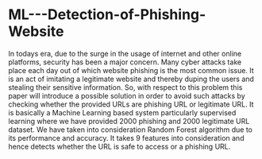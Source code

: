 # ML---Detection-of-Phishing-Website
In todays era, due to the surge in the usage of internet and other online platforms, security has been a major concern. Many cyber attacks take place each day out of which website phishing is the most common issue. It is an act of imitating a legitimate website and thereby duping the users and stealing their sensitive information. So, with respect to this problem this paper will introduce a possible solution in order to avoid such attacks by checking whether the provided URLs are phishing URL or legitimate URL. It is basically a Machine Learning based system particularly supervised learning where we have provided 2000 phishing and 2000 legitimate URL dataset. We have taken into consideration Random Forest algorithm due to its performance and accuracy. It takes 9 features into consideration and hence detects whether the URL is safe to access or a phishing URL.
